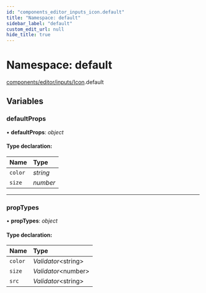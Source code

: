 ```yaml
---
id: "components_editor_inputs_icon.default"
title: "Namespace: default"
sidebar_label: "default"
custom_edit_url: null
hide_title: true
---
```


# Namespace: default

[components/editor/inputs/Icon](components_editor_inputs_icon.md).default

## Variables

### defaultProps

• **defaultProps**: *object*

#### Type declaration:

Name | Type |
:------ | :------ |
`color` | *string* |
`size` | *number* |

___

### propTypes

• **propTypes**: *object*

#### Type declaration:

Name | Type |
:------ | :------ |
`color` | *Validator*<string\> |
`size` | *Validator*<number\> |
`src` | *Validator*<string\> |
